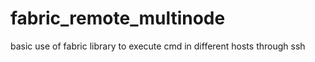 # fabric_remote_multinode
basic use of fabric library to execute cmd in different hosts through ssh

